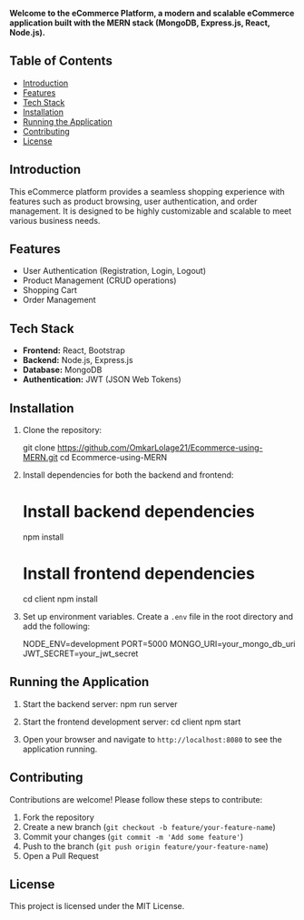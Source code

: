 **Welcome to the eCommerce Platform, a modern and scalable eCommerce application built with the MERN stack (MongoDB, Express.js, React, Node.js).**

## Table of Contents
- [Introduction](#introduction)
- [Features](#features)
- [Tech Stack](#tech-stack)
- [Installation](#installation)
- [Running the Application](#running-the-application)
- [Contributing](#contributing)
- [License](#license)

## Introduction
This eCommerce platform provides a seamless shopping experience with features such as product browsing, user authentication, and order management. It is designed to be highly customizable and scalable to meet various business needs.

## Features
- User Authentication (Registration, Login, Logout)
- Product Management (CRUD operations)
- Shopping Cart
- Order Management

## Tech Stack
- **Frontend:** React, Bootstrap
- **Backend:** Node.js, Express.js
- **Database:** MongoDB
- **Authentication:** JWT (JSON Web Tokens)

## Installation
1. Clone the repository:

   git clone https://github.com/OmkarLolage21/Ecommerce-using-MERN.git
   cd Ecommerce-using-MERN
2. Install dependencies for both the backend and frontend:
   # Install backend dependencies
   npm install

   # Install frontend dependencies
   cd client
   npm install
   
3. Set up environment variables. Create a `.env` file in the root directory and add the following:
   
   NODE_ENV=development
   PORT=5000
   MONGO_URI=your_mongo_db_uri
   JWT_SECRET=your_jwt_secret

## Running the Application
1. Start the backend server:
   npm run server

2. Start the frontend development server:
   cd client
   npm start

3. Open your browser and navigate to `http://localhost:8080` to see the application running.

## Contributing
Contributions are welcome! Please follow these steps to contribute:
1. Fork the repository
2. Create a new branch (`git checkout -b feature/your-feature-name`)
3. Commit your changes (`git commit -m 'Add some feature'`)
4. Push to the branch (`git push origin feature/your-feature-name`)
5. Open a Pull Request

## License
This project is licensed under the MIT License.
